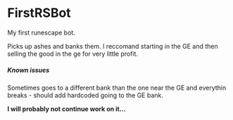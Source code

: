 # FirstRSBot
My first runescape bot.

Picks up ashes and banks them. I reccomand starting in the GE and then selling the good in the ge for very little profit.

##### Known issues
Sometimes goes to a different bank than the one near the GE and everythin breaks - should add hardcoded going to the GE bank.


  __I will probably not continue work on it...__
